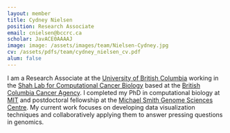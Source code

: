 ```yaml
---
layout: member
title: Cydney Nielsen
position: Research Associate
email: cnielsen@bccrc.ca
scholar: JavACE0AAAAJ
image: image: /assets/images/team/Nielsen-Cydney.jpg
cv: /assets/pdfs/team/cydney_nielsen_cv.pdf
alum: false
---
```


I am a Research Associate at the [University of British Columbia](http://www.ubc.ca/) working in the [Shah Lab for Computational Cancer Biology](http://compbio.bccrc.ca/) based at the [British Columbia Cancer Agency](http://www.bccancer.bc.ca/).
I completed my PhD in computational biology at [MIT](http://www.mit.edu/) and postdoctoral fellowship at the [Michael Smith Genome Sciences Centre](http://www.bcgsc.ca/). My current work focuses on developing data visualization techniques and collaboratively applying them to answer pressing questions in genomics.
